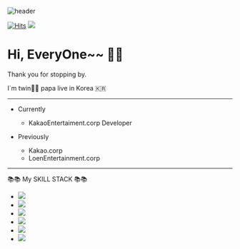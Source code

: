 ![header](https://capsule-render.vercel.app/api?type=slice&color=auto&height=200&text=TWINAPPA&fontAlign=70&rotate=13&fontAlignY=25&desc=full%20stack%20deveploer%20also%20father...&descAlign=70.&descAlignY=44)

[![Hits](https://hits.seeyoufarm.com/api/count/incr/badge.svg?url=https%3A%2F%2Fgithub.com%2Fgjbae1212%2Fhit-counter&count_bg=%233D73C8&title_bg=%23AB4747&icon=dev-dot-to.svg&icon_color=%23E7E7E7&title=Visitor&edge_flat=false)](https://hits.seeyoufarm.com) <img src="https://img.shields.io/badge/kakao-FFCD00??style=for-the-badge&logo=Dev&logoColor=white"/></a>

# Hi, EveryOne~~ 👋👋



Thank you for stopping by.

I`m twin👶👶  papa live in Korea 🇰🇷

------

- Currently 
  - KakaoEntertaiment.corp Developer 

- Previously 
  - Kakao.corp
  - LoenEntertainment.corp

------


📚📚 My SKILL STACK 📚📚

- <img src="https://img.shields.io/badge/JAVA-E34F26?style=flat-square&logo=HTML5&logoColor=white"/></a>
- <img src="https://img.shields.io/badge/SPRING-6DB33F?style=flat-square&logo=spring&logoColor=white"/></a>
- <img src="https://img.shields.io/badge/GOLANG-00AEF0?style=flat-square&logo=go&logoColor=white"/></a>
- <img src="https://img.shields.io/badge/KUBERNETS-326CE5?style=flat-square&logo=kubernetes&logoColor=white"/></a>
- <img src="https://img.shields.io/badge/MongoDB-47A248?style=flat-square&logo=MongoDB&logoColor=white"/></a>
- <img src="https://img.shields.io/badge/DOCKER-2496ED?style=flat-square&logo=docker&logoColor=white"/></a>

<!---
twinappa/twinappa is a ✨ special ✨ repository because its `README.md` (this file) appears on your GitHub profile.
You can click the Preview link to take a look at your changes.
--->
